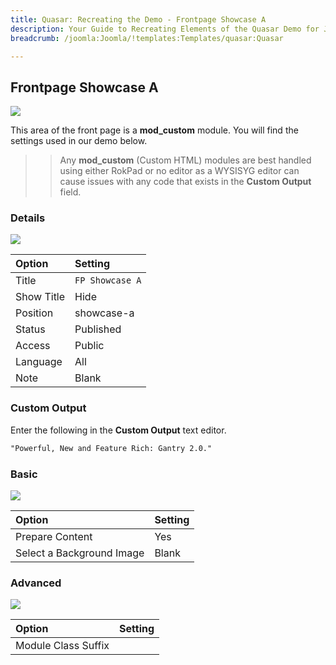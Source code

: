 ```yaml
---
title: Quasar: Recreating the Demo - Frontpage Showcase A
description: Your Guide to Recreating Elements of the Quasar Demo for Joomla
breadcrumb: /joomla:Joomla/!templates:Templates/quasar:Quasar

---
```


Frontpage Showcase A
-----

![][demo]

This area of the front page is a **mod_custom** module. You will find the settings used in our demo below.

>> Any **mod_custom** (Custom HTML) modules are best handled using either RokPad or no editor as a WYSISYG editor can cause issues with any code that exists in the **Custom Output** field.

### Details

![][demo2]

| Option     | Setting              |  
| :--------- | :------------------- |  
| Title      | `FP Showcase A`      |  
| Show Title | Hide                 |  
| Position   | showcase-a           |  
| Status     | Published            |  
| Access     | Public               |  
| Language   | All                  |  
| Note       | Blank                |  

### Custom Output

Enter the following in the **Custom Output** text editor.

~~~ .html
"Powerful, New and Feature Rich: Gantry 2.0."
~~~

### Basic

![][demo3]

| Option                    | Setting |  
| :------------------------ | :------ |  
| Prepare Content           | Yes     |  
| Select a Background Image | Blank   |

### Advanced

![][demo4]

| Option              | Setting |  
| :------------------ | :------ |  
| Module Class Suffix |         |  

[demo]: assets/demo_1.jpeg
[demo2]: assets/showcase_1.jpeg
[demo3]: assets/showcase_2.jpeg
[demo4]: assets/showcase_3.jpeg